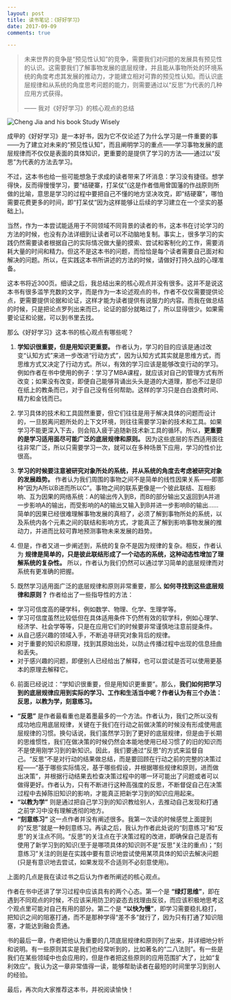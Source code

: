 ```yaml
---
layout: post
title: 读书笔记：《好好学习》
date: 2017-09-09
comments: true

---
```


> 未来世界的竞争是“预见性认知”的竞争，需要我们对问题的发展具有预见性的认识。这需要我们了解事物发展的底层规律，并且能从事物所处的环境系统的角度考虑其发展的推动力，才能建立相对可靠的预见性认知。而认识底层规律和从系统的角度思考问题的能力，则需要通过以“反思”为代表的几种应用方式获得。
>
> —— 我对《好好学习》的核心观点的总结

![Cheng Jia and his book _Study Wisely_](http://upload-images.jianshu.io/upload_images/2949191-9341481ef2ed00e5.jpg?imageMogr2/auto-orient/strip%7CimageView2/2/w/1240)

成甲的《好好学习》是一本好书，因为它不仅论述了为什么学习是一件重要的事——为了建立对未来的“预见性认知”，而且阐明学习的重点——学习事物发展的底层规律而不仅仅是表面的具体知识，更重要的是提供了学习的方法——通过以“反思”为代表的方法去学习。

不过，这本书也给一些可能想急于求成的读者带来了坏消息：学习没有捷径。想学得快，反而得慢慢学习，要“结硬寨，打呆仗”(这是作者借用曾国藩的作战原则所做的比喻，意思是学习的过程中要把自己不懂的地方坚决攻克，即“结硬寨”，哪怕需要花费更多的时间，即“打呆仗”因为这样能够让后续的学习建立在一个坚实的基础上)。

当然，作为一本尝试能适用于不同领域不同背景的读者的书，这本书在讨论学习的方法的时候，也没有办法详细到让读者可以不动脑地复制。事实上，很多学习的实践仍然需要读者根据自己的实际情况做大量的摸索、尝试和客制化的工作，需要消耗大量的时间和精力。但这不是这本书的问题，而恰恰是每个读者需要自己面对和解决的问题。所以，在实践这本书所讲述的方法的时候，请做好打持久战的心理准备。

这本书将近300页。细读之后，我总结出来的核心观点并没有很多。这并不是说这本书有很多滥竽充数的文字，而是作为一本论述观点的书，作者不仅仅需要提供论点，更需要提供论据和论证，这样才能为读者提供有说服力的内容。而我在做总结的时候，只是把论点罗列出来而已，论证的部分就略过了，所以显得很少。如果需要论证和论据，可以到书里去找。

那么《好好学习》这本书的核心观点有哪些呢？

1. **学知识很重要，但是用知识更重要。** 作者认为，学习的目的应该是通过改变“认知方式”来进一步改进“行动方式”，因为认知方式其实就是思维方式，而思维方式又决定了行动方式。所以，有效的学习应该是能够改变行动的学习。例如作者在书中使用的例子：学习了MBA课程，就应该对自己的管理方式有所改变；如果没有改变，即便自己能够背诵出头头是道的大道理，那也不过是印在纸上的教条而已，对于自己没有任何帮助。这样的学习只是白白浪费时间、精力和金钱而已。

2. 学习具体的技术和工具固然重要，但它们往往是用于解决具体的问题而设计的，一旦脱离问题所处的上下文环境，则往往需要学习新的技术和工具。如果学习不能更深入下去，则会陷入疲于追随新技术新工具的循环。所以，**更重要的是学习适用面尽可能广泛的底层规律和原则。** 因为这些底层的东西适用面往往非常广泛，所以只需要学习一次，就可以在多种场景下应用，学习的性价比很高。

3. **学习的时候要注意被研究对象所处的系统，并从系统的角度去考虑被研究对象的发展趋势。** 作者认为我们周围的事物之间不是简单的线性因果关系——即那种“因为A所以B进而所以C”。事物之间的联系更像是一个彼此联结、互相影响、互为因果的网络系统：A的输出传入到B，而B的部分输出又返回到A并进一步影响A的输出，而受影响的A的输出又输入到B并进一步影响B的输出……简单的因果已经很难理解事物发展的真相了，必须了解到事物所处的系统，以及系统内各个元素之间的联结和影响方式，才能真正了解到影响事物发展的推动力，并进而比较可靠地预测事物未来发展的趋势。

4. 但是，作者又进一步阐述到，系统的复杂不是因为规律的复杂。相反，作者认为 **规律是简单的，只是彼此联结形成了一个动态的系统，这种动态性增加了理解系统的复杂性。** 所以，作者认为我们仍然可以通过学习简单的底层规律而对系统有更准确的把握。

5. 既然学习适用面广泛的底层规律和原则非常重要，那么 **如何寻找到这些底层规律和原则？** 作者给出了一些指导性的方法：
  - 学习可信度高的硬学科，例如数学、物理、化学、生理学等。
  - 学习可信度虽然比较低但在具体适用条件下仍然有效的软学科，例如心理学、经济学、社会学等等，只是在应用它们的时候要非常谨慎地注意前提条件。
  - 从自己感兴趣的领域入手，不断追寻研究对象背后的规律。
  - 对于重要的知识和原理，找到其原始出处，以防止传播过程中出现的信息扭曲和丢失。
  - 对于感兴趣的问题，即便别人已经给出了解释，也可以尝试是否可以使用更基本的原理去解释它。

6. 前面已经说过：“学知识很重要，但是用知识更重要”。那么，**我们如何把学习到的底层规律应用到实际的学习、工作和生活当中呢？作者认为有三个办法：反思，以教为学，刻意练习。**
  - **“反思”** 是作者最看重也是着墨最多的一个方法。作者认为，我们之所以没有成功地应用底层规律，关键在于我们在行动之前做决策的时候没有形成使用底层规律的习惯。换句话说，我们虽然学习到了更好的底层规律，但是由于长期的思维惯性，我们在做决策的时候仍然会本能地使用已经习惯了的旧的知识而不是使用刚学习到的新知识。因此，我们要通过“反思”的方式来监督自己。“反思”不是对行动的结果做总结，而是要回顾在行动之前的完整的决策过程——“基于哪些实际情况，基于哪些假设，并根据哪些规律和原则，进而做出决策”，并根据行动结果去检查决策过程中的哪一环可能出了问题或者可以做得更好。作者认为，只有不断进行这种高强度的反思，不断督促自己在决策过程中去掉陈旧知识的影响，才能真正把新学习到的知识应用起来。
  - **“以教为学”** 则是通过把自己学习到的知识教给别人，去推动自己发现和打通之前学习中没有理解透彻的地方。
  - **“刻意练习”** 这一点作者并没有阐述很多。我第一次读的时候感觉上面提到的“反思”就是一种刻意练习。再读之后，我认为作者此处说的“刻意练习”和“反思”的关注点不同。“反思”的关注点在于决策过程的改进，即确保自己是否有使用了新学习到的知识(至于是哪项具体的知识则不是“反思”关注的重点)；“刻意练习”关注的则是在实践中要有意识地尝试使用某项具体的知识去解决问题(只是有意识地去尝试，如果发现不合适则不必刻意使用)。

上面的几点是我在读过书之后认为作者所阐述的核心观点。

作者在书中还讲了学习过程中应该具有的两个心态。第一个是 **“绿灯思维”**，即在遇到不同观点的时候，不应该采用防卫的姿态去找理由反驳，而应该积极地思考这个观点里可能对自己有用的部分。第二个是 **“以快为慢”**，即学习需要稳扎稳打，把知识之间的阻塞打通，而不是那种学得“差不多”就行了，因为只有打通了知识阻塞，才能达到融会贯通。

书的最后一章，作者把他认为重要的几项底层规律和原则列了出来，并详细地分析和说明。有一些原则其实是我们也经常听到的，比如著名的“二八法则”。有一些是我们在某些领域中也会应用的，但是作者把这些原则的应用范围扩大了，比如“复利效应”。我认为这一章非常值得一读，能够帮助读者在最短的时间里学习到别人的经验。

最后，再次向大家推荐这本书，并祝阅读愉快！
